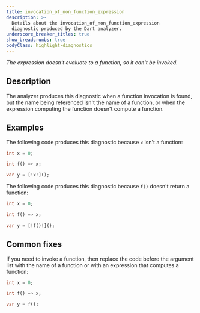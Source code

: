 ```yaml
---
title: invocation_of_non_function_expression
description: >-
  Details about the invocation_of_non_function_expression
  diagnostic produced by the Dart analyzer.
underscore_breaker_titles: true
show_breadcrumbs: true
bodyClass: highlight-diagnostics
---
```


_The expression doesn't evaluate to a function, so it can't be invoked._

## Description

The analyzer produces this diagnostic when a function invocation is found,
but the name being referenced isn't the name of a function, or when the
expression computing the function doesn't compute a function.

## Examples

The following code produces this diagnostic because `x` isn't a function:

```dart
int x = 0;

int f() => x;

var y = [!x!]();
```

The following code produces this diagnostic because `f()` doesn't return a
function:

```dart
int x = 0;

int f() => x;

var y = [!f()!]();
```

## Common fixes

If you need to invoke a function, then replace the code before the argument
list with the name of a function or with an expression that computes a
function:

```dart
int x = 0;

int f() => x;

var y = f();
```
